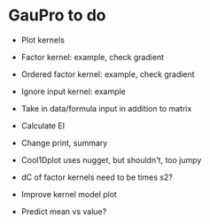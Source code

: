 # GauPro to do

* Plot kernels

* Factor kernel: example, check gradient

* Ordered factor kernel: example, check gradient

* Ignore input kernel: example

* Take in data/formula input in addition to matrix

* Calculate EI

* Change print, summary

* Cool1Dplot uses nugget, but shouldn't, too jumpy

* dC of factor kernels need to be times s2?

* Improve kernel model plot

* Predict mean vs value?
